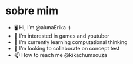  #  sobre mim

- 🖥️ Hi, I’m @alunaErika :)
- 🚙 I’m interested in games and youtuber
- 🌱 I’m currently learning computational thinking
- 💞️ I’m looking to collaborate on concept test
- 📫 How to reach me @kikachumsouza

